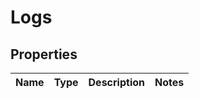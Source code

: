 # Logs

## Properties
Name | Type | Description | Notes
------------ | ------------- | ------------- | -------------
